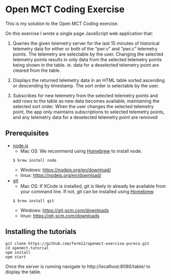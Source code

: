 # Open MCT Coding Exercise

This is my solution to the Open MCT Coding exercise. 

On this exercise I wrote a single page JavaScript web application that:
1. Queries the given telemetry server for the last 15 minutes of historical telemetry data for
either or both of the “pwr.v” and “pwr.c” telemetry points. The telemetry are 
selectable by the user. Changing the selected telemetry points results in only data
from the selected telemetry points being shown in the table. ie. data for a deselected
telemetry point are cleared from the table.

2. Displays the returned telemetry data in an HTML table sorted ascending or descending by
timestamp. The sort order is selectable by the user.

3. Subscribes for new telemetry from the selected telemetry points and add rows to the table
as new data becomes available, maintaining the selected sort order. When the user
changes the selected telemetry point, the app only maintains subscriptions to selected
telemetry points, and any telemetry data for a deselected telemetry point are 
removed

## Prerequisites

* [node.js](https://nodejs.org/en/)
    * Mac OS: We recommend using [Homebrew](https://brew.sh/) to install node.
    ```
    $ brew install node
    ```
    * Windows: https://nodejs.org/en/download/
    * linux: https://nodejs.org/en/download/
* [git](https://git-scm.com/)
    * Mac OS: If XCode is installed, git is likely to already be available from your command line. If not, git can be installed using [Homebrew](https://brew.sh/).
    ```
    $ brew install git
    ```
    * Windows: https://git-scm.com/downloads
    * linux: https://git-scm.com/downloads

## Installing the tutorials

```
git clone https://github.com/ferm12/openmct-exercise-pureco.git
cd openmct-tutorial
npm install
npm start
```
Once the server is running navigate to http://localhost:8080/table/ to display the table.
